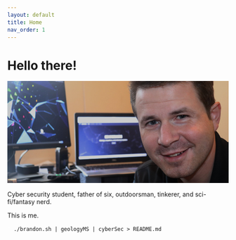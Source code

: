 ```yaml
---
layout: default
title: Home
nav_order: 1
---
```


# Hello there!

![Hello there!](/assets/images/self-portrait.jpg)

Cyber security student, father of six, outdoorsman, tinkerer, and sci-fi/fantasy nerd.

This is me.

<pre><code><span style="color:rgba(255, 255, 255, 0.5)">$</span> ./brandon.sh | geologyMS | cyberSec > README.md</code></pre>
